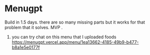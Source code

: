 # Menugpt

Build in 1.5 days. there are so many missing parts but it works for that problem that it solves. MVP 
.
1. you can try chat on this menu that I uploaded foods
https://menugpt.vercel.app/menu/1ea13662-4185-49b9-b477-b8a1e5e0177f
